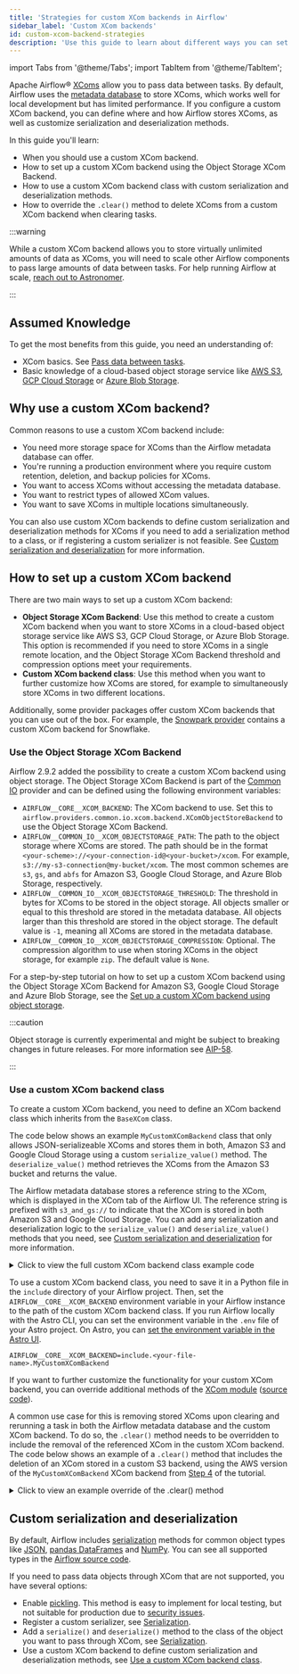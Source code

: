 ```yaml
---
title: 'Strategies for custom XCom backends in Airflow'
sidebar_label: 'Custom XCom backends'
id: custom-xcom-backend-strategies
description: 'Use this guide to learn about different ways you can set up custom XCom backends.'
---
```


import Tabs from '@theme/Tabs';
import TabItem from '@theme/TabItem';

Apache Airflow® [XComs](airflow-passing-data-between-tasks.md) allow you to pass data between tasks. By default, Airflow uses the [metadata database](airflow-database.md) to store XComs, which works well for local development but has limited performance. If you configure a custom XCom backend, you can define where and how Airflow stores XComs, as well as customize serialization and deserialization methods.

In this guide you'll learn:

- When you should use a custom XCom backend.
- How to set up a custom XCom backend using the Object Storage XCom Backend.
- How to use a custom XCom backend class with custom serialization and deserialization methods.
- How to override the `.clear()` method to delete XComs from a custom XCom backend when clearing tasks.

:::warning

While a custom XCom backend allows you to store virtually unlimited amounts of data as XComs, you will need to scale other Airflow components to pass large amounts of data between tasks. For help running Airflow at scale, [reach out to Astronomer](https://www.astronomer.io/try-astro/?referral=docs-content-link&utm_medium=docs&utm_content=learn-xcom-backend-tutorial&utm_source=body).

:::

## Assumed Knowledge

To get the most benefits from this guide, you need an understanding of:

- XCom basics. See [Pass data between tasks](airflow-passing-data-between-tasks.md).
- Basic knowledge of a cloud-based object storage service like [AWS S3](https://aws.amazon.com/s3/), [GCP Cloud Storage](https://cloud.google.com/storage) or [Azure Blob Storage](https://azure.microsoft.com/en-us/products/storage/blobs/).

## Why use a custom XCom backend?

Common reasons to use a custom XCom backend include:

- You need more storage space for XComs than the Airflow metadata database can offer.
- You're running a production environment where you require custom retention, deletion, and backup policies for XComs.
- You want to access XComs without accessing the metadata database.
- You want to restrict types of allowed XCom values.
- You want to save XComs in multiple locations simultaneously.

You can also use custom XCom backends to define custom serialization and deserialization methods for XComs if you need to add a serialization method to a class, or if registering a custom serializer is not feasible. See [Custom serialization and deserialization](#custom-serialization-and-deserialization) for more information.

## How to set up a custom XCom backend

There are two main ways to set up a custom XCom backend:

- **Object Storage XCom Backend**: Use this method to create a custom XCom backend when you want to store XComs in a cloud-based object storage service like AWS S3, GCP Cloud Storage, or Azure Blob Storage. This option is recommended if you need to store XComs in a single remote location, and the Object Storage XCom Backend threshold and compression options meet your requirements.
- **Custom XCom backend class**: Use this method when you want to further customize how XComs are stored, for example to simultaneously store XComs in two different locations.

Additionally, some provider packages offer custom XCom backends that you can use out of the box. For example, the [Snowpark provider](airflow-snowpark.md) contains a custom XCom backend for Snowflake.

### Use the Object Storage XCom Backend

Airflow 2.9.2 added the possibility to create a custom XCom backend using object storage. The Object Storage XCom Backend is part of the [Common IO](https://registry.astronomer.io/providers/apache-airflow-providers-common-io/versions/latest) provider and can be defined using the following environment variables:

- `AIRFLOW__CORE__XCOM_BACKEND`: The XCom backend to use. Set this to `airflow.providers.common.io.xcom.backend.XComObjectStoreBackend` to use the Object Storage XCom Backend.
- `AIRFLOW__COMMON_IO__XCOM_OBJECTSTORAGE_PATH`: The path to the object storage where XComs are stored. The path should be in the format `<your-scheme>://<your-connection-id@<your-bucket>/xcom`. For example, `s3://my-s3-connection@my-bucket/xcom`. The most common schemes are `s3`, `gs`, and `abfs` for Amazon S3, Google Cloud Storage, and Azure Blob Storage, respectively.
- `AIRFLOW__COMMON_IO__XCOM_OBJECTSTORAGE_THRESHOLD`: The threshold in bytes for XComs to be stored in the object storage. All objects smaller or equal to this threshold are stored in the metadata database. All objects larger than this threshold are stored in the object storage. The default value is `-1`, meaning all XComs are stored in the metadata database.
- `AIRFLOW__COMMON_IO__XCOM_OBJECTSTORAGE_COMPRESSION`: Optional. The compression algorithm to use when storing XComs in the object storage, for example `zip`. The default value is `None`.

For a step-by-step tutorial on how to set up a custom XCom backend using the Object Storage XCom Backend for Amazon S3, Google Cloud Storage and Azure Blob Storage, see the [Set up a custom XCom backend using object storage](custom-xcom-backends-tutorial.md).

:::caution

Object storage is currently experimental and might be subject to breaking changes in future releases. For more information see [AIP-58](https://cwiki.apache.org/confluence/pages/viewpage.action?pageId=263430565).

:::

### Use a custom XCom backend class

To create a custom XCom backend, you need to define an XCom backend class which inherits from the `BaseXCom` class.

The code below shows an example `MyCustomXComBackend` class that only allows JSON-serializeable XComs and stores them in both, Amazon S3 and Google Cloud Storage using a custom `serialize_value()` method. The `deserialize_value()` method retrieves the XComs from the Amazon S3 bucket and returns the value.

The Airflow metadata database stores a reference string to the XCom, which is displayed in the XCom tab of the Airflow UI. The reference string is prefixed with `s3_and_gs://` to indicate that the XCom is stored in both Amazon S3 and Google Cloud Storage. You can add any serialization and deserialization logic to the `serialize_value()` and `deserialize_value()` methods that you need, see [Custom serialization and deserialization](#custom-serialization-and-deserialization) for more information.

<details>
<summary>Click to view the full custom XCom backend class example code</summary>
<div>

```python
from airflow.models.xcom import BaseXCom
from airflow.providers.amazon.aws.hooks.s3 import S3Hook
from airflow.providers.google.cloud.hooks.gcs import GCSHook
import json
import uuid
import os

class MyCustomXComBackend(BaseXCom):
    # the prefix is optional and used to make it easier to recognize
    # which reference strings in the Apache Airflow® metadata database
    # refer to an XCom that has been stored in remote storage
    PREFIX = "s3_and_gs://"
    S3_BUCKET_NAME = "s3-xcom-backend-example"
    GS_BUCKET_NAME = "gcs-xcom-backend-example"

    @staticmethod
    def serialize_value(
        value,
        key=None,
        task_id=None,
        dag_id=None,
        run_id=None,
        map_index=None,
        **kwargs,
    ):

        # make sure the value is JSON-serializable
        try:
            serialized_value = json.dumps(value)
        except TypeError as e:
            raise ValueError(f"XCom value is not JSON-serializable!: {e}")

        # instantiate a context with the value as a temporary JSON file
        with tempfile.NamedTemporaryFile(mode="w+", delete=False) as tmp_file:
            tmp_file.write(serialized_value)
            tmp_file.flush()
            tmp_file_name = tmp_file.name

            # the connection to AWS is created by using the S3 hook
            hook = S3Hook(aws_conn_id="my_aws_conn_id")
            # make sure the file_id is unique, either by using combinations of
            # the task_id, run_id and map_index parameters or by using a uuid
            filename = "data_" + str(uuid.uuid4()) + ".json"
            # define the full S3 key where the file should be stored
            key = f"{dag_id}/{run_id}/{task_id}/{map_index}/{key}_{filename}"

            # load the local JSON file into the S3 bucket
            hook.load_file(
                filename=tmp_file_name,
                key=key,
                bucket_name=MyCustomXComBackend.S3_BUCKET_NAME,
                replace=True,
            )

            # the connection to GCS is created by using the GCS hook
            hook = GCSHook(gcp_conn_id="my_gcs_conn_id")

            if hook.exists(MyCustomXComBackend.GS_BUCKET_NAME, key):
                print(
                    f"File {key} already exists in the bucket {MyCustomXComBackend.GS_BUCKET_NAME}."
                )
            else:
                # load the local JSON file into the GCS bucket
                hook.upload(
                    filename=tmp_file_name,
                    object_name=key,
                    bucket_name=MyCustomXComBackend.GS_BUCKET_NAME,
                )

        # define the string that will be saved to the Airflow metadata
        # database to refer to this XCom
        reference_string = MyCustomXComBackend.PREFIX + key

        # use JSON serialization to write the reference string to the
        # Airflow metadata database (like a regular XCom)
        return BaseXCom.serialize_value(value=reference_string)

    @staticmethod
    def deserialize_value(result):
        import logging

        reference_string = BaseXCom.deserialize_value(result=result)y
        hook = S3Hook(aws_conn_id="my_aws_conn")
        key = reference_string.replace(MyCustomXComBackend.PREFIX, "")

        # Use a temporary directory to download the file
        with tempfile.TemporaryDirectory() as tmp_dir:
            local_file_path = hook.download_file(
                key=key,
                bucket_name=MyCustomXComBackend.S3_BUCKET_NAME,
                local_path=tmp_dir,
            )

            # ensure the file is not empty and log its size
            file_size = os.path.getsize(local_file_path)
            logging.info(f"Downloaded file size: {file_size} bytes.")
            if file_size == 0:
                raise ValueError(
                    f"The downloaded file is empty. Check the content of the S3 object at {key}."
                )

            with open(local_file_path, "r") as file:
                try:
                    output = json.load(file)
                except json.JSONDecodeError as e:
                    logging.error(f"Error decoding JSON from the file: {e}")
                    raise

        return output
```

</div>
</details>

To use a custom XCom backend class, you need to save it in a Python file in the `include` directory of your Airflow project. Then, set the `AIRFLOW__CORE__XCOM_BACKEND` environment variable in your Airflow instance to the path of the custom XCom backend class. If you run Airflow locally with the Astro CLI, you can set the environment variable in the `.env` file of your Astro project. On Astro, you can [set the environment variable in the Astro UI](https://docs.astronomer.io/astro/environment-variables).

```text
AIRFLOW__CORE__XCOM_BACKEND=include.<your-file-name>.MyCustomXComBackend
```

If you want to further customize the functionality for your custom XCom backend, you can override additional methods of the [XCom module](https://airflow.apache.org/docs/apache-airflow/stable/_api/airflow/models/xcom/index.html) ([source code](https://github.com/apache/airflow/blob/main/airflow/models/xcom.py)). 

A common use case for this is removing stored XComs upon clearing and rerunning a task in both the Airflow metadata database and the custom XCom backend. To do so, the `.clear()` method needs to be overridden to include the removal of the referenced XCom in the custom XCom backend. The code below shows an example of a `.clear()` method that includes the deletion of an XCom stored in a custom S3 backend, using the AWS version of the `MyCustomXComBackend` XCom backend from [Step 4](#step-4-define-a-custom-xcom-class-using-json-serialization) of the tutorial.

<details>
<summary>Click to view an example override of the .clear() method</summary>
<div>

This clear method override can be added to the `MyCustomXComBackend` class shown previously to delete the XCom from the S3 bucket when the XCom is cleared from the Airflow metadata database. The deletion does not affect the XCom stored in Google Cloud Storage.

```python
from airflow.utils.session import NEW_SESSION, provide_session

@classmethod
@provide_session
def clear(
    cls,
    execution_date=None,
    dag_id=None,
    task_id=None,
    session=NEW_SESSION,
    *,
    run_id=None,
    map_index=None,
) -> None:

    from airflow.models import DagRun
    from airflow.utils.helpers import exactly_one
    import warnings
    from airflow.exceptions import RemovedInAirflow3Warning

    if dag_id is None:
        raise TypeError("clear() missing required argument: dag_id")
    if task_id is None:
        raise TypeError("clear() missing required argument: task_id")

    if not exactly_one(execution_date is not None, run_id is not None):
        raise ValueError(
            f"Exactly one of run_id or execution_date must be passed. "
            f"Passed execution_date={execution_date}, run_id={run_id}"
        )

    if execution_date is not None:
        message = "Passing 'execution_date' to 'XCom.clear()' is deprecated. Use 'run_id' instead."
        warnings.warn(message, RemovedInAirflow3Warning, stacklevel=3)
        run_id = (
            session.query(DagRun.run_id)
            .filter(
                DagRun.dag_id == dag_id, DagRun.execution_date == execution_date
            )
            .scalar()
        )

    #### Customization start

    # get the reference string from the Airflow metadata database
    query = session.query(cls).filter_by(
        dag_id=dag_id, task_id=task_id, run_id=run_id
    )

    print(query.all())

    if map_index is not None:
        query = query.filter_by(map_index=map_index)

    # iterate through xcoms of this task and delete them from S3
    xcom_entries = query.all()
    for xcom_entry in xcom_entries:
        reference_string = xcom_entry.value
        if reference_string:
            print(reference_string)
            key = reference_string.replace(MyCustomXComBackend.PREFIX, "")
            hook = S3Hook(aws_conn_id="my_aws_conn")
            hook.delete_objects(
                bucket=MyCustomXComBackend.S3_BUCKET_NAME, keys=[key]
            )

    # delete the XCom containing the reference string from metadata database
    query.delete()
```

</div>
</details>

## Custom serialization and deserialization

By default, Airflow includes [serialization](https://airflow.apache.org/docs/apache-airflow/stable/authoring-and-scheduling/serializers.html) methods for common object types like [JSON](https://www.json.org/json-en.html), [pandas DataFrames](https://pandas.pydata.org/docs/reference/api/pandas.DataFrame.html) and [NumPy](https://numpy.org/). You can see all supported types in the [Airflow source code](https://github.com/apache/airflow/tree/main/airflow/serialization/serializers).

If you need to pass data objects through XCom that are not supported, you have several options:

- Enable [pickling](https://airflow.apache.org/docs/apache-airflow/stable/configurations-ref.html#enable-xcom-pickling). This method is easy to implement for local testing, but not suitable for production due to [security issues](https://docs.python.org/3/library/pickle.html). 
- Register a custom serializer, see [Serialization](https://airflow.apache.org/docs/apache-airflow/stable/authoring-and-scheduling/serializers.html).
- Add a `serialize()` and `deserialize()` method to the class of the object you want to pass through XCom, see [Serialization](https://airflow.apache.org/docs/apache-airflow/stable/authoring-and-scheduling/serializers.html).
- Use a custom XCom backend to define custom serialization and deserialization methods, see [Use a custom XCom backend class](#use-a-custom-xcom-backend-class).
